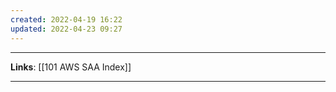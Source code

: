 ```yaml
---
created: 2022-04-19 16:22
updated: 2022-04-23 09:27
---
```

---
**Links**: [[101 AWS SAA Index]]

---
